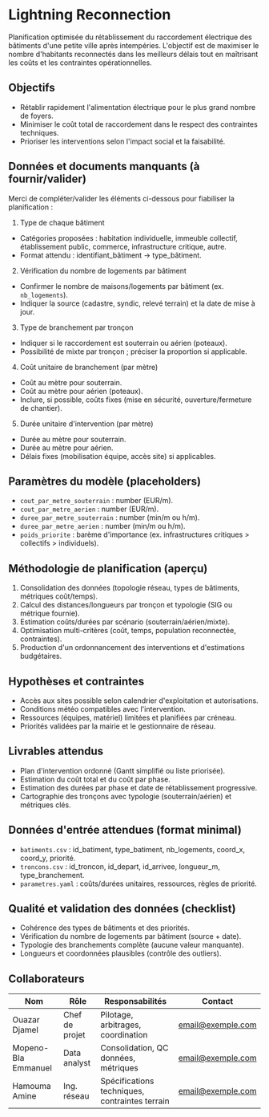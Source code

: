 # Lightning Reconnection

Planification optimisée du rétablissement du raccordement électrique des bâtiments d'une petite ville après intempéries. L'objectif est de maximiser le nombre d'habitants reconnectés dans les meilleurs délais tout en maîtrisant les coûts et les contraintes opérationnelles.

## Objectifs
- Rétablir rapidement l'alimentation électrique pour le plus grand nombre de foyers.
- Minimiser le coût total de raccordement dans le respect des contraintes techniques.
- Prioriser les interventions selon l'impact social et la faisabilité.

## Données et documents manquants (à fournir/valider)
Merci de compléter/valider les éléments ci-dessous pour fiabiliser la planification :

1) Type de chaque bâtiment
- Catégories proposées : habitation individuelle, immeuble collectif, établissement public, commerce, infrastructure critique, autre.
- Format attendu : identifiant_bâtiment → type_bâtiment.

2) Vérification du nombre de logements par bâtiment
- Confirmer le nombre de maisons/logements par bâtiment (ex. `nb_logements`).
- Indiquer la source (cadastre, syndic, relevé terrain) et la date de mise à jour.

3) Type de branchement par tronçon
- Indiquer si le raccordement est souterrain ou aérien (poteaux).
- Possibilité de mixte par tronçon ; préciser la proportion si applicable.

4) Coût unitaire de branchement (par mètre)
- Coût au mètre pour souterrain.
- Coût au mètre pour aérien (poteaux).
- Inclure, si possible, coûts fixes (mise en sécurité, ouverture/fermeture de chantier).

5) Durée unitaire d'intervention (par mètre)
- Durée au mètre pour souterrain.
- Durée au mètre pour aérien.
- Délais fixes (mobilisation équipe, accès site) si applicables.

## Paramètres du modèle (placeholders)
- `cout_par_metre_souterrain` : number (EUR/m).
- `cout_par_metre_aerien` : number (EUR/m).
- `duree_par_metre_souterrain` : number (min/m ou h/m).
- `duree_par_metre_aerien` : number (min/m ou h/m).
- `poids_priorite` : barème d'importance (ex. infrastructures critiques > collectifs > individuels).

## Méthodologie de planification (aperçu)
1. Consolidation des données (topologie réseau, types de bâtiments, métriques coût/temps).
2. Calcul des distances/longueurs par tronçon et typologie (SIG ou métrique fournie).
3. Estimation coûts/durées par scénario (souterrain/aérien/mixte).
4. Optimisation multi-critères (coût, temps, population reconnectée, contraintes).
5. Production d'un ordonnancement des interventions et d'estimations budgétaires.

## Hypothèses et contraintes
- Accès aux sites possible selon calendrier d'exploitation et autorisations.
- Conditions météo compatibles avec l'intervention.
- Ressources (équipes, matériel) limitées et planifiées par créneau.
- Priorités validées par la mairie et le gestionnaire de réseau.

## Livrables attendus
- Plan d'intervention ordonné (Gantt simplifié ou liste priorisée).
- Estimation du coût total et du coût par phase.
- Estimation des durées par phase et date de rétablissement progressive.
- Cartographie des tronçons avec typologie (souterrain/aérien) et métriques clés.

## Données d'entrée attendues (format minimal)
- `batiments.csv` : id_batiment, type_batiment, nb_logements, coord_x, coord_y, priorité.
- `troncons.csv` : id_troncon, id_depart, id_arrivee, longueur_m, type_branchement.
- `parametres.yaml` : coûts/durées unitaires, ressources, règles de priorité.

## Qualité et validation des données (checklist)
- Cohérence des types de bâtiments et des priorités.
- Vérification du nombre de logements par bâtiment (source + date).
- Typologie des branchements complète (aucune valeur manquante).
- Longueurs et coordonnées plausibles (contrôle des outliers).

## Collaborateurs
| Nom | Rôle | Responsabilités | Contact |
| --- | --- | --- | --- |
| Ouazar Djamel | Chef de projet | Pilotage, arbitrages, coordination | email@exemple.com |
| Mopeno-BIa Emmanuel | Data analyst | Consolidation, QC données, métriques | email@exemple.com |
| Hamouma Amine | Ing. réseau | Spécifications techniques, contraintes terrain | email@exemple.com |
